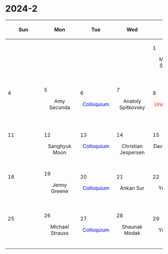 # 2024-2

|<div style='max-width:100px;width:100px'><p>Sun</p></div>|<div style='max-width:100px;width:100px'><p>Mon</p></div>|<div style='max-width:100px;width:100px'><p>Tue</p></div>|<div style='max-width:100px;width:100px'><p>Wed</p></div>|<div style='max-width:100px;width:100px'><p>Thu</p></div>|<div style='max-width:100px;width:100px'><p>Fri</p></div>|<div style='max-width:100px;width:100px'><p>Sat</p></div>|
|:-:|:-:|:-:|:-:|:-:|:-:|:-:|
|<p><br/><br/></p> |<p><br/><br/></p> |<p><br/><br/></p> |<p><br/><br/></p> |<p align='left'>1</p><p>Michael Strauss<br/><br/></p>|<p align='left'>2</p><p>Shaunak Modak<br/><br/></p>|<p align='left'>3</p><p><br/><br/></p>|
|<p align='left'>4</p><p><br/><br/></p>|<p align='left'>5</p><p>Amy Secunda<br/><br/></p>|<p align='left'>6</p><p><span style='color:blue'>Colloquium</span><br/><br/></p>|<p align='left'>7</p><p>Anatoly Spitkovsky<br/><br/></p>|<p align='left'>8</p><p><span style='color:red'>Unassigned</span><br/><br/></p>|<p align='left'>9</p><p>Akash Gupta<br/><br/></p>|<p align='left'>10</p><p><br/><br/></p>|
|<p align='left'>11</p><p><br/><br/></p>|<p align='left'>12</p><p>Sanghyuk<br/> Moon</p>|<p align='left'>13</p><p><span style='color:blue'>Colloquium</span><br/><br/></p>|<p align='left'>14</p><p>Christian<br/> Jespersen</p>|<p align='left'>15</p><p>David Setton<br/><br/></p>|<p align='left'>16</p><p>Minghao Guo<br/><br/></p>|<p align='left'>17</p><p><br/><br/></p>|
|<p align='left'>18</p><p><br/><br/></p>|<p align='left'>19</p><p>Jenny Greene<br/><br/></p>|<p align='left'>20</p><p><span style='color:blue'>Colloquium</span><br/><br/></p>|<p align='left'>21</p><p>Ankan Sur<br/><br/></p>|<p align='left'>22</p><p>Yubo Su<br/><br/></p>|<p align='left'>23</p><p>Jeremy Goodman<br/><br/></p>|<p align='left'>24</p><p><br/><br/></p>|
|<p align='left'>25</p><p><br/><br/></p>|<p align='left'>26</p><p>Michael Strauss<br/><br/></p>|<p align='left'>27</p><p><span style='color:blue'>Colloquium</span><br/><br/></p>|<p align='left'>28</p><p>Shaunak Modak<br/><br/></p>|<p align='left'>29</p><p>Yubo Su<br/><br/></p>|<p><br/><br/></p> |<p><br/><br/></p> |
